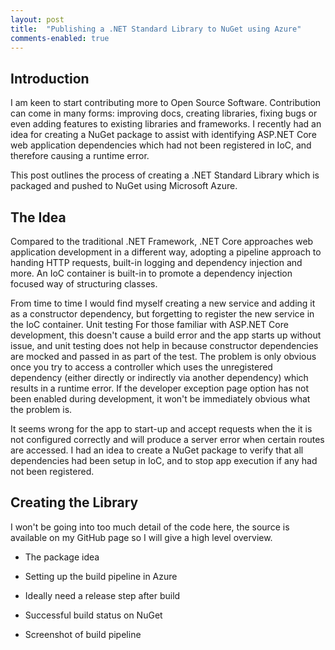 ```yaml
---
layout: post
title:  "Publishing a .NET Standard Library to NuGet using Azure"
comments-enabled: true
---
```


## Introduction

<!-- excerpt-start -->
I am keen to start contributing more to Open Source Software. Contribution can come in many forms: improving docs, creating libraries, fixing bugs or even adding features to existing libraries and frameworks. I recently had an idea for creating a NuGet package to assist with identifying ASP.NET Core web application dependencies which had not been registered in IoC, and therefore causing a runtime error.

This post outlines the process of creating a .NET Standard Library which is packaged and pushed to NuGet using Microsoft Azure.
<!-- excerpt-end -->

## The Idea

Compared to the traditional .NET Framework, .NET Core approaches web application development in a different way, adopting a pipeline approach to handing HTTP requests, built-in logging and dependency injection and more. An IoC container is built-in to promote a dependency injection focused way of structuring classes.

From time to time I would find myself creating a new service and adding it as a constructor dependency, but forgetting to register the new service in the IoC container. Unit testing  For those familiar with ASP.NET Core development, this doesn't cause a build error and the app starts up without issue, and unit testing does not help in because constructor dependencies are mocked and passed in as part of the test. The problem is only obvious once you try to access a controller which uses the unregistered dependency (either directly or indirectly via another dependency) which results in a runtime error. If the developer exception page option has not been enabled during development, it won't be immediately obvious what the problem is.

It seems wrong for the app to start-up and accept requests when the it is not configured correctly and will produce a server error when certain routes are accessed. I had an idea to create a NuGet package to verify that all dependencies had been setup in IoC, and to stop app execution if any had not been registered.

## Creating the Library

I won't be going into too much detail of the code here, the source is available on my GitHub page so I will give a high level overview.

- The package idea
- Setting up the build pipeline in Azure
- Ideally need a release step after build

- Successful build status on NuGet
- Screenshot of build pipeline
